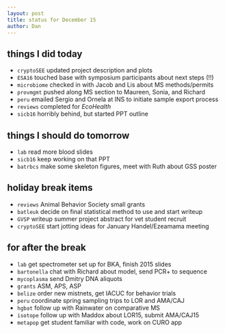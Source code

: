 ```yaml
---
layout: post
title: status for December 15
author: Dan
---
```


## things I did today

* `cryptoSEE` updated project description and plots
* `ESA16` touched base with symposium participants about next steps (!!)
* `microbiome` checked in with Jacob and Lis about MS methods/permits
* `provmgmt` pushed along MS section to Maureen, Sonia, and Richard
* `peru` emailed Sergio and Ornela at INS to initiate sample export process
* `reviews` completed for *EcoHealth*
* `sicb16` horribly behind, but started PPT outline

## things I should do tomorrow

* `lab` read more blood slides
* `sicb16` keep working on that PPT
* `batrbcs` make some skeleton figures, meet with Ruth about GSS poster

## holiday break items 
* `reviews` Animal Behavior Society small grants
* `batleuk` decide on final statistical method to use and start writeup
* `GVSP` writeup summer project abstract for vet student recruit
* `cryptoSEE` start jotting ideas for January Handel/Ezeamama meeting

## for after the break
* `lab` get spectrometer set up for BKA, finish 2015 slides
* `bartonella` chat with Richard about model, send PCR+ to sequence
* `mycoplasma` send Dmitry DNA aliquots
* `grants` ASM, APS, ASP
* `belize` order new mistnets, get IACUC for behavior trials
* `peru` coordinate spring sampling trips to LOR and AMA/CAJ
* `hgbat` follow up with Rainwater on comparative MS
* `isotope` follow up with Maddox about LOR15, submit AMA/CAJ15
* `metapop` get student familiar with code, work on CURO app

<i class='fa fa-code' style='color:pink'> </i>

